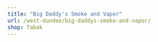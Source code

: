 ```yaml
---
title: "Big Daddy's Smoke and Vapor"
url: /west-dundee/big-daddys-smoke-and-vapor/
shop: Tabak
---
```

